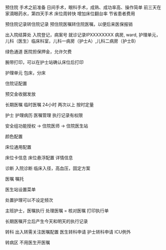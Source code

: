 预住院
手术之前准备
日间手术，眼科手术，成熟、成功率高、操作简单
前三天在家滴眼药水，第四天手术
床位周转快
增加床位翻台率
节省患者费用

预住院记录转住院记录
预住院医嘱转住院医嘱，以便后来医保报销

出入院结算处
入院登记，病案号
就诊记录IPXXXXXXXX
病房, ward, 护理单元，儿科（医生）临床科室，儿科一病房（护士A）,儿科二病房（护士B）

绿色通道
医院担保押金，允许欠费

腕带打印，可以在护士站确认床位后打印

护理单元
包床，分床

住院证配置

预交金收据发放

长期医嘱
临时医嘱
24小时
两次以上
按时定量

护士
护理病历
医嘱管理
执行记录有权限

安全组功能授权 -> 住院医师 -> 住院医生站

颜色配置

床位通用配置

床位卡信息
床位悬浮配置
详情信息

诊断
入院诊断
临床入径，高血压，固定方案

医嘱
嘱托

医生站设置菜单

处置护理可以不设定频次

主班护士，医嘱执行
处理医嘱 = 核对医嘱
打印执行单

长期医嘱开立后产生今天和明天的执行记录

转科
出入转需关注医嘱配置
医生转科申请
护士转科申请
ICU例外

转病区
不用医生开医嘱